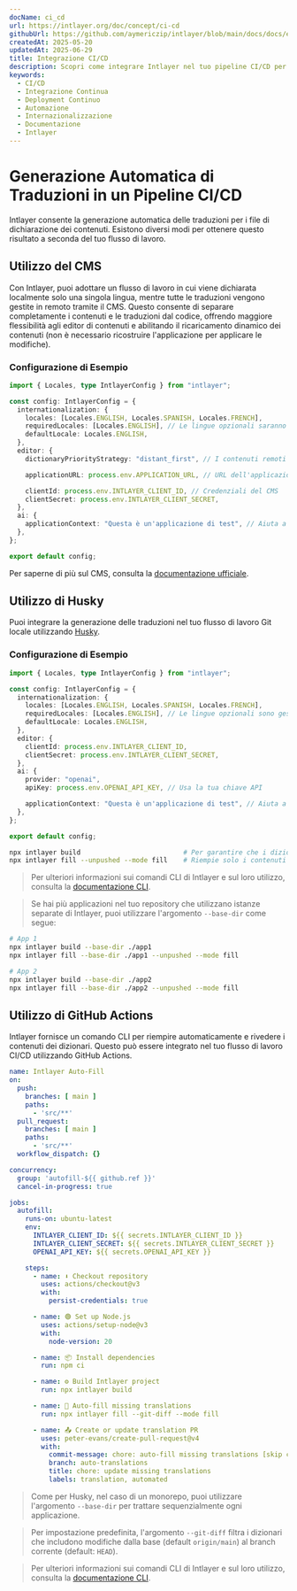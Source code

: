 ```yaml
---
docName: ci_cd
url: https://intlayer.org/doc/concept/ci-cd
githubUrl: https://github.com/aymericzip/intlayer/blob/main/docs/docs/en/CI_CD.md
createdAt: 2025-05-20
updatedAt: 2025-06-29
title: Integrazione CI/CD
description: Scopri come integrare Intlayer nel tuo pipeline CI/CD per la gestione e il deployment automatizzato dei contenuti.
keywords:
  - CI/CD
  - Integrazione Continua
  - Deployment Continuo
  - Automazione
  - Internazionalizzazione
  - Documentazione
  - Intlayer
---
```


# Generazione Automatica di Traduzioni in un Pipeline CI/CD

Intlayer consente la generazione automatica delle traduzioni per i file di dichiarazione dei contenuti. Esistono diversi modi per ottenere questo risultato a seconda del tuo flusso di lavoro.

## Utilizzo del CMS

Con Intlayer, puoi adottare un flusso di lavoro in cui viene dichiarata localmente solo una singola lingua, mentre tutte le traduzioni vengono gestite in remoto tramite il CMS. Questo consente di separare completamente i contenuti e le traduzioni dal codice, offrendo maggiore flessibilità agli editor di contenuti e abilitando il ricaricamento dinamico dei contenuti (non è necessario ricostruire l'applicazione per applicare le modifiche).

### Configurazione di Esempio

```ts fileName="intlayer.config.ts"
import { Locales, type IntlayerConfig } from "intlayer";

const config: IntlayerConfig = {
  internationalization: {
    locales: [Locales.ENGLISH, Locales.SPANISH, Locales.FRENCH],
    requiredLocales: [Locales.ENGLISH], // Le lingue opzionali saranno gestite in remoto
    defaultLocale: Locales.ENGLISH,
  },
  editor: {
    dictionaryPriorityStrategy: "distant_first", // I contenuti remoti hanno la priorità

    applicationURL: process.env.APPLICATION_URL, // URL dell'applicazione utilizzato dal CMS

    clientId: process.env.INTLAYER_CLIENT_ID, // Credenziali del CMS
    clientSecret: process.env.INTLAYER_CLIENT_SECRET,
  },
  ai: {
    applicationContext: "Questa è un'applicazione di test", // Aiuta a garantire una generazione di traduzioni coerente
  },
};

export default config;
```

Per saperne di più sul CMS, consulta la [documentazione ufficiale](https://github.com/aymericzip/intlayer/blob/main/docs/docs/it/intlayer_CMS.md).

## Utilizzo di Husky

Puoi integrare la generazione delle traduzioni nel tuo flusso di lavoro Git locale utilizzando [Husky](https://typicode.github.io/husky/).

### Configurazione di Esempio

```ts fileName="intlayer.config.ts"
import { Locales, type IntlayerConfig } from "intlayer";

const config: IntlayerConfig = {
  internationalization: {
    locales: [Locales.ENGLISH, Locales.SPANISH, Locales.FRENCH],
    requiredLocales: [Locales.ENGLISH], // Le lingue opzionali sono gestite in remoto
    defaultLocale: Locales.ENGLISH,
  },
  editor: {
    clientId: process.env.INTLAYER_CLIENT_ID,
    clientSecret: process.env.INTLAYER_CLIENT_SECRET,
  },
  ai: {
    provider: "openai",
    apiKey: process.env.OPENAI_API_KEY, // Usa la tua chiave API

    applicationContext: "Questa è un'applicazione di test", // Aiuta a garantire una generazione di traduzioni coerente
  },
};

export default config;
```

```bash fileName=".husky/pre-push"
npx intlayer build                          # Per garantire che i dizionari siano aggiornati
npx intlayer fill --unpushed --mode fill    # Riempie solo i contenuti mancanti, non aggiorna quelli esistenti
```

> Per ulteriori informazioni sui comandi CLI di Intlayer e sul loro utilizzo, consulta la [documentazione CLI](https://github.com/aymericzip/intlayer/blob/main/docs/docs/it/intlayer_cli.md).

> Se hai più applicazioni nel tuo repository che utilizzano istanze separate di Intlayer, puoi utilizzare l'argomento `--base-dir` come segue:

```bash fileName=".husky/pre-push"
# App 1
npx intlayer build --base-dir ./app1
npx intlayer fill --base-dir ./app1 --unpushed --mode fill

# App 2
npx intlayer build --base-dir ./app2
npx intlayer fill --base-dir ./app2 --unpushed --mode fill
```

## Utilizzo di GitHub Actions

Intlayer fornisce un comando CLI per riempire automaticamente e rivedere i contenuti dei dizionari. Questo può essere integrato nel tuo flusso di lavoro CI/CD utilizzando GitHub Actions.

```yaml fileName=".github/workflows/intlayer-translate.yml"
name: Intlayer Auto-Fill
on:
  push:
    branches: [ main ]
    paths:
      - 'src/**'
  pull_request:
    branches: [ main ]
    paths:
      - 'src/**'
  workflow_dispatch: {}

concurrency:
  group: 'autofill-${{ github.ref }}'
  cancel-in-progress: true

jobs:
  autofill:
    runs-on: ubuntu-latest
    env:
      INTLAYER_CLIENT_ID: ${{ secrets.INTLAYER_CLIENT_ID }}
      INTLAYER_CLIENT_SECRET: ${{ secrets.INTLAYER_CLIENT_SECRET }}
      OPENAI_API_KEY: ${{ secrets.OPENAI_API_KEY }}

    steps:
      - name: ⬇️ Checkout repository
        uses: actions/checkout@v3
        with:
          persist-credentials: true

      - name: 🟢 Set up Node.js
        uses: actions/setup-node@v3
        with:
          node-version: 20

      - name: 📦 Install dependencies
        run: npm ci

      - name: ⚙️ Build Intlayer project
        run: npx intlayer build

      - name: 🤖 Auto-fill missing translations
        run: npx intlayer fill --git-diff --mode fill

      - name: 📤 Create or update translation PR
        uses: peter-evans/create-pull-request@v4
        with:
          commit-message: chore: auto-fill missing translations [skip ci]
          branch: auto-translations
          title: chore: update missing translations
          labels: translation, automated
```

> Come per Husky, nel caso di un monorepo, puoi utilizzare l'argomento `--base-dir` per trattare sequenzialmente ogni applicazione.

> Per impostazione predefinita, l'argomento `--git-diff` filtra i dizionari che includono modifiche dalla base (default `origin/main`) al branch corrente (default: `HEAD`).

> Per ulteriori informazioni sui comandi CLI di Intlayer e sul loro utilizzo, consulta la [documentazione CLI](https://github.com/aymericzip/intlayer/blob/main/docs/docs/it/intlayer_cli.md).
